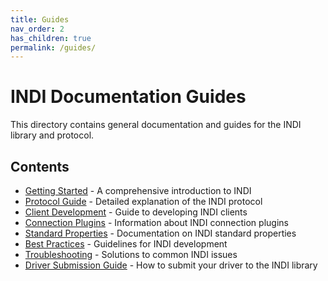 ```yaml
---
title: Guides
nav_order: 2
has_children: true
permalink: /guides/
---
```


# INDI Documentation Guides

This directory contains general documentation and guides for the INDI library and protocol.

## Contents

- [Getting Started](getting-started.md) - A comprehensive introduction to INDI
- [Protocol Guide](protocol-guide.md) - Detailed explanation of the INDI protocol
- [Client Development](client-development.md) - Guide to developing INDI clients
- [Connection Plugins](connection-plugins.md) - Information about INDI connection plugins
- [Standard Properties](standard-properties.md) - Documentation on INDI standard properties
- [Best Practices](best-practices.md) - Guidelines for INDI development
- [Troubleshooting](troubleshooting.md) - Solutions to common INDI issues
- [Driver Submission Guide](driver-submission-guide.md) - How to submit your driver to the INDI library
